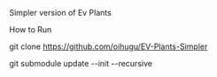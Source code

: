 Simpler version of Ev Plants

How to Run

git clone https://github.com/oihugu/EV-Plants-Simpler

git submodule update --init --recursive
